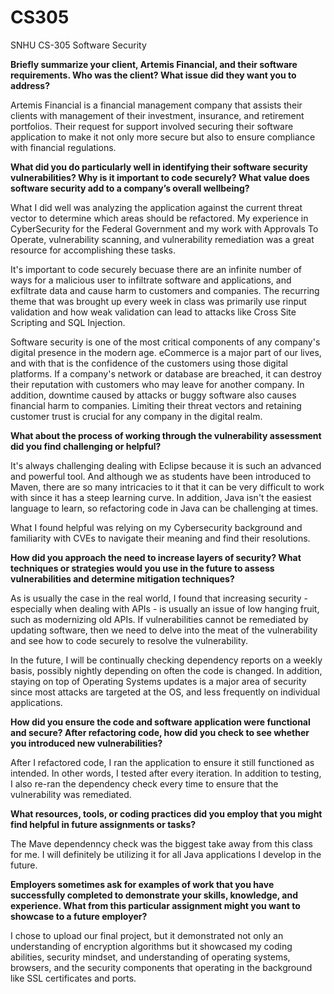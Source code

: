 # CS305
SNHU CS-305 Software Security

**Briefly summarize your client, Artemis Financial, and their software requirements. Who was the client? What issue did they want you to address?**

Artemis Financial is a financial management company that assists their clients with management of their investment, insurance, and retirement portfolios. Their request for support involved securing their software application to make it not only more secure but also to ensure compliance with financial regulations.

**What did you do particularly well in identifying their software security vulnerabilities? Why is it important to code securely? What value does software security add to a company’s overall wellbeing?**

What I did well was analyzing the application against the current threat vector to determine which areas should be refactored. My experience in CyberSecurity for the Federal Government and my work with Approvals To Operate, vulnerability scanning, and vulnerability remediation was a great resource for accomplishing these tasks.

It's important to code securely becuase there are an infinite number of ways for a malicious user to infiltrate software and applications, and exfiltrate data and cause harm to customers and companies. The recurring theme that was brought up every week in class was primarily use rinput validation and how weak validation can lead to attacks like Cross Site Scripting and SQL Injection.

Software security is one of the most critical components of any company's digital presence in the modern age. eCommerce is a major part of our lives, and with that is the confidence of the customers using those digital platforms. If a company's network or database are breached, it can destroy their reputation with customers who may leave for another company. In addition, downtime caused by attacks or buggy software also causes financial harm to companies. Limiting their threat vectors and retaining customer trust is crucial for any company in the digital realm.

**What about the process of working through the vulnerability assessment did you find challenging or helpful?**

It's always challenging dealing with Eclipse because it is such an advanced and powerful tool. And although we as students have been introduced to Maven, there are so many intricacies to it that it can be very difficult to work with since it has a steep learning curve. In addition, Java isn't the easiest language to learn, so refactoring code in Java can be challenging at times.

What I found helpful was relying on my Cybersecurity background and familiarity with CVEs to navigate their meaning and find their resolutions.

**How did you approach the need to increase layers of security? What techniques or strategies would you use in the future to assess vulnerabilities and determine mitigation techniques?**

As is usually the case in the real world, I found that increasing security - especially when dealing with APIs - is usually an issue of low hanging fruit, such as modernizing old APIs. If vulnerabilities cannot be remediated by updating software, then we need to delve into the meat of the vulnerability and see how to code securely to resolve the vulnerability.

In the future, I will be continually checking dependency reports on a weekly basis, possibly nightly depending on often the code is changed. In addition, staying on top of Operating Systems updates is a major area of security since most attacks are targeted at the OS, and less frequently on individual applications.

**How did you ensure the code and software application were functional and secure? After refactoring code, how did you check to see whether you introduced new vulnerabilities?**

After I refactored code, I ran the application to ensure it still functioned as intended. In other words, I tested after every iteration. In addition to testing, I also re-ran the dependency check every time to ensure that the vulnerability was remediated.

**What resources, tools, or coding practices did you employ that you might find helpful in future assignments or tasks?**

The Mave dependenncy check was the biggest take away from this class for me. I will definitely be utilizing it for all Java applications I develop in the future.

**Employers sometimes ask for examples of work that you have successfully completed to demonstrate your skills, knowledge, and experience. What from this particular assignment might you want to showcase to a future employer?**

I chose to upload our final project, but it demonstrated not only an understanding of encryption algorithms but it showcased my coding abilities, security mindset, and understanding of operating systems, browsers, and the security components that operating in the background like SSL certificates and ports.


